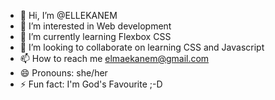 - 👋 Hi, I’m @ELLEKANEM
- 👀 I’m interested in Web development
- 🌱 I’m currently learning Flexbox CSS
- 💞️ I’m looking to collaborate on learning CSS and Javascript
- 📫 How to reach me elmaekanem@gmail.com
- 😄 Pronouns: she/her
- ⚡ Fun fact: I'm God's Favourite ;-D

<!---
ELLEKANEM/ELLEKANEM is a ✨ special ✨ repository because its `README.md` (this file) appears on your GitHub profile.
You can click the Preview link to take a look at your changes.
--->
